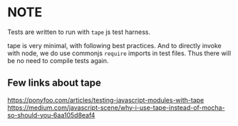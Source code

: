 # NOTE

Tests are written to run with `tape` js test harness.

tape is very minimal, with following best practices. And to directly invoke with node, we do use commonjs `require` imports in test files. Thus there will be no need to compile tests again.

## Few links about tape

<https://ponyfoo.com/articles/testing-javascript-modules-with-tape>
<https://medium.com/javascript-scene/why-i-use-tape-instead-of-mocha-so-should-you-6aa105d8eaf4>
